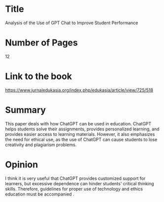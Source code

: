 # Title
Analysis of the Use of GPT Chat to Improve Student Performance
# Number of Pages
12
# Link to the book
https://www.jurnaledukasia.org/index.php/edukasia/article/view/725/518
# Summary
This paper deals with how ChatGPT can be used in education. ChatGPT helps students solve their assignments, provides personalized learning, and provides easier access to learning materials. However, it also emphasizes the need for ethical use, as the use of ChatGPT can cause students to lose creativity and plagiarism problems.
# Opinion
I think it is very useful that ChatGPT provides customized support for learners, but excessive dependence can hinder students' critical thinking skills. Therefore, guidelines for proper use of technology and ethics education must be accompanied .
